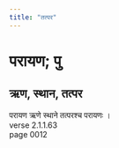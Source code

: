 ```yaml
---
title: "तत्पर"
---
```


# परायण; पु
## ऋण, स्थान, तत्पर
परायण ऋणे स्थाने तत्परश्च परायणः ।<br />verse 2.1.1.63<br />page 0012


